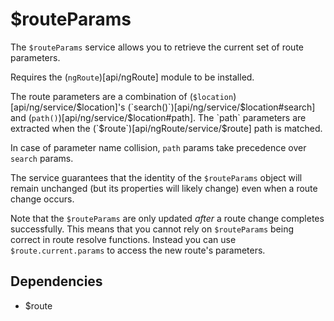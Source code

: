 



# $routeParams











The `$routeParams` service allows you to retrieve the current set of route parameters.

Requires the (`ngRoute`)[api/ngRoute] module to be installed.

The route parameters are a combination of (`$location`)[api/ng/service/$location]'s
(`search()`)[api/ng/service/$location#search] and (`path()`)[api/ng/service/$location#path].
The `path` parameters are extracted when the (`$route`)[api/ngRoute/service/$route] path is matched.

In case of parameter name collision, `path` params take precedence over `search` params.

The service guarantees that the identity of the `$routeParams` object will remain unchanged
(but its properties will likely change) even when a route change occurs.

Note that the `$routeParams` are only updated *after* a route change completes successfully.
This means that you cannot rely on `$routeParams` being correct in route resolve functions.
Instead you can use `$route.current.params` to access the new route's parameters.







## Dependencies


* $route



  










